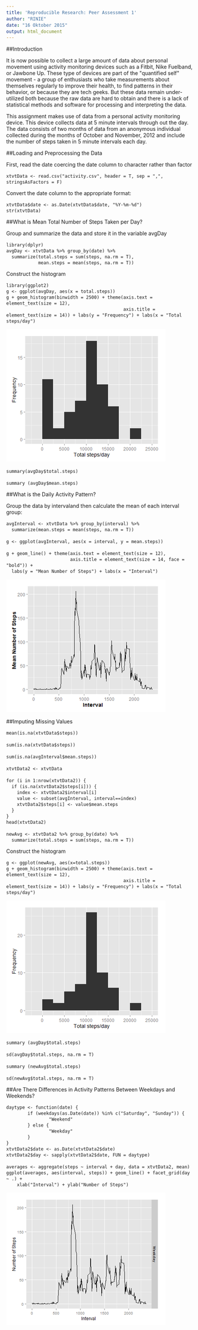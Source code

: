 ```yaml
---
title: 'Reproducible Research: Peer Assessment 1'
author: "RINIE"
date: "16 Oktober 2015"
output: html_document
---
```


##Introduction

It is now possible to collect a large amount of data about personal movement using activity monitoring devices such as a Fitbit, Nike Fuelband, or Jawbone Up. These type of devices are part of the "quantified self" movement - a group of enthusiasts who take measurements about themselves regularly to improve their health, to find patterns in their behavior, or because they are tech geeks. But these data remain under-utilized both because the raw data are hard to obtain and there is a lack of statistical methods and software for processing and interpreting the data.

This assignment makes use of data from a personal activity monitoring device. This device collects data at 5 minute intervals through out the day. The data consists of two months of data from an anonymous individual collected during the months of October and November, 2012 and include the number of steps taken in 5 minute intervals each day.

##Loading and Preprocessing the Data

First, read the date coercing the date column to character rather than factor

```{r echo=TRUE}
xtvtData <- read.csv("activity.csv", header = T, sep = ",", stringsAsFactors = F)
```

Convert the date column to the appropriate format:

```{r echo=TRUE}
xtvtData$date <- as.Date(xtvtData$date, "%Y-%m-%d")
str(xtvtData)
```

##What is Mean Total Number of Steps Taken per Day?

Group and summarize the data and store it in the variable avgDay

```{r echo=TRUE}
library(dplyr)
avgDay <- xtvtData %>% group_by(date) %>%
  summarize(total.steps = sum(steps, na.rm = T), 
            mean.steps = mean(steps, na.rm = T))
```

Construct the histogram

```{r echo=TRUE}
library(ggplot2)
g <- ggplot(avgDay, aes(x = total.steps))
g + geom_histogram(binwidth = 2500) + theme(axis.text = element_text(size = 12),  
                                            axis.title = element_text(size = 14)) + labs(y = "Frequency") + labs(x = "Total steps/day")
```

![](graph/graph1.png) 

```{r echo=TRUE}
summary(avgDay$total.steps)

summary (avgDay$mean.steps)
```

##What is the Daily Activity Pattern?

Group the data by intervaland then calculate the mean of each interval group:

```{r echo=TRUE}
avgInterval <- xtvtData %>% group_by(interval) %>%
  summarize(mean.steps = mean(steps, na.rm = T))

g <- ggplot(avgInterval, aes(x = interval, y = mean.steps))

g + geom_line() + theme(axis.text = element_text(size = 12), 
                        axis.title = element_text(size = 14, face = "bold")) + 
  labs(y = "Mean Number of Steps") + labs(x = "Interval")
```

![](graph/graph2.png) 

##Imputing Missing Values

```{r echo=TRUE}
mean(is.na(xtvtData$steps))

sum(is.na(xtvtData$steps))

sum(is.na(avgInterval$mean.steps))

xtvtData2 <- xtvtData

for (i in 1:nrow(xtvtData2)) {
  if (is.na(xtvtData2$steps[i])) {
    index <- xtvtData2$interval[i]
    value <- subset(avgInterval, interval==index)
    xtvtData2$steps[i] <- value$mean.steps
  }
}
head(xtvtData2)

newAvg <- xtvtData2 %>% group_by(date) %>%
  summarize(total.steps = sum(steps, na.rm = T))
```

Construct the histogram

```{r echo=TRUE}
g <- ggplot(newAvg, aes(x=total.steps))
g + geom_histogram(binwidth = 2500) + theme(axis.text = element_text(size = 12),
                                            axis.title = element_text(size = 14)) + labs(y = "Frequency") + labs(x = "Total steps/day")
```

![](graph/graph3.png) 

```{r echo=TRUE}
summary (avgDay$total.steps)

sd(avgDay$total.steps, na.rm = T)

summary (newAvg$total.steps)

sd(newAvg$total.steps, na.rm = T)
```

##Are There Differences in Activity Patterns Between Weekdays and Weekends?

```{r echo=TRUE}
daytype <- function(date) {
        if (weekdays(as.Date(date)) %in% c("Saturday", "Sunday")) {
                "Weekend"
        } else {
                "Weekday"
        }
}
xtvtData2$date <- as.Date(xtvtData2$date)
xtvtData2$day <- sapply(xtvtData2$date, FUN = daytype)

averages <- aggregate(steps ~ interval + day, data = xtvtData2, mean)
ggplot(averages, aes(interval, steps)) + geom_line() + facet_grid(day ~ .) + 
    xlab("Interval") + ylab("Number of Steps")
```

![](graph/graph4.png) 
